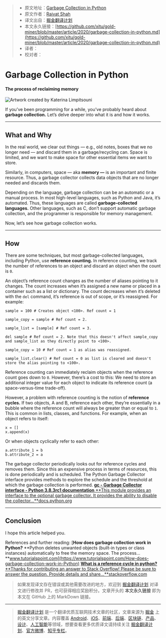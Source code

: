 > * 原文地址：[Garbage Collection in Python](https://medium.com/better-programming/garbage-collection-in-python-6dca154ae1dd)
> * 原文作者：[Raivat Shah](https://medium.com/@raivat)
> * 译文出自：[掘金翻译计划](https://github.com/xitu/gold-miner)
> * 本文永久链接：[https://github.com/xitu/gold-miner/blob/master/article/2020/garbage-collection-in-python.md](https://github.com/xitu/gold-miner/blob/master/article/2020/garbage-collection-in-python.md)
> * 译者：
> * 校对者：

# Garbage Collection in Python

#### The process of reclaiming memory

![Artwork created by [Katerina Limpitsouni](https://twitter.com/ninalimpi)](https://cdn-images-1.medium.com/max/2298/1*GPhtmRdktXK9Aldvyl02yw.png)

If you’ve been programming for a while, you’ve probably heard about **garbage collection.** Let’s delve deeper into what it is and how it works.

---

## What and Why

In the real world, we clear out things — e.g., old notes, boxes that we no longer need — and discard them in a garbage/recycling can. Space is limited, and we want to make space for other essential items we want to store.

Similarly, in computers, space — aka **memory —** is an important and finite resource. Thus, a garbage collector collects data objects that are no longer needed and discards them.

Depending on the language, garbage collection can be an automatic or a manual process. In most high-level languages, such as Python and Java, it’s automated. Thus, these languages are called **garbage-collected languages.** Other languages, such as C, don’t support automatic garbage collection, and the programmer is responsible for memory management.

Now, let’s see how garbage collection works.

---

## How

There are some techniques, but most garbage-collected languages, including Python, use **reference counting.** In reference counting, we track the number of references to an object and discard an object when the count is `0`.

An object’s reference count changes as the number of aliases pointing to it changes. The count increases when it’s assigned a new name or placed in a container such as a list or dictionary. The count decreases when it’s deleted with the `del` command, it’s reference is out of scope, or it’s reassigned. For example:

```
sample = 100 # Creates object <100>. Ref count = 1 

sample_copy = sample # Ref count = 2. 

sample_list = [sample] # Ref count = 3.

del sample # Ref count = 2. Note that this doesn't affect sample_copy and sample_list as they directly point to <100>. 

sample_copy = 10 # Ref count = 1 as alias was reassigned.

sample_list.clear() # Ref count = 0 as list is cleared and doesn't store the alias pointing to <100>. 
```

Reference counting can immediately reclaim objects when the reference count goes down to `0`. However, there’s a cost to this: We need to store an additional integer value for each object to indicate its reference count (a space-versus-time trade-off).

However, a problem with reference counting is the notion of **reference cycles.** If two objects, A and B, reference each other, they’re essentially in a bubble where the reference count will always be greater than or equal to `1`. This is common in lists, classes, and functions. For example, when an object refers to itself:

```
x = []
x.append(x)
```

Or when objects cyclically refer to each other:

```
a.attribute_1 = b
b.attribute_2 = a
```

The garbage collector periodically looks out for reference cycles and removes them. Since this an expensive process in terms of resources, this is done periodically and is scheduled. The Python Garbage Collector interface provides methods to explore the schedule and the threshold at which the garbage collection is performed.
[**gc - Garbage Collector interface - Python 3.8.3rc1 documentation**
**This module provides an interface to the optional garbage collector. It provides the ability to disable the collector…**docs.python.org](https://docs.python.org/3.7/library/gc.html)

---

## Conclusion

I hope this article helped you.

References and further reading:
[**How does garbage collection work in Python?**
**Python deletes unwanted objects (built-in types or class instances) automatically to free the memory space. The process…**www.tutorialspoint.com](https://www.tutorialspoint.com/How-does-garbage-collection-work-in-Python)
[**What is a reference cycle in python?**
**Thanks for contributing an answer to Stack Overflow! Please be sure to answer the question. Provide details and share…**stackoverflow.com](https://stackoverflow.com/questions/9910774/what-is-a-reference-cycle-in-python)

> 如果发现译文存在错误或其他需要改进的地方，欢迎到 [掘金翻译计划](https://github.com/xitu/gold-miner) 对译文进行修改并 PR，也可获得相应奖励积分。文章开头的 **本文永久链接** 即为本文在 GitHub 上的 MarkDown 链接。

---

> [掘金翻译计划](https://github.com/xitu/gold-miner) 是一个翻译优质互联网技术文章的社区，文章来源为 [掘金](https://juejin.im) 上的英文分享文章。内容覆盖 [Android](https://github.com/xitu/gold-miner#android)、[iOS](https://github.com/xitu/gold-miner#ios)、[前端](https://github.com/xitu/gold-miner#前端)、[后端](https://github.com/xitu/gold-miner#后端)、[区块链](https://github.com/xitu/gold-miner#区块链)、[产品](https://github.com/xitu/gold-miner#产品)、[设计](https://github.com/xitu/gold-miner#设计)、[人工智能](https://github.com/xitu/gold-miner#人工智能)等领域，想要查看更多优质译文请持续关注 [掘金翻译计划](https://github.com/xitu/gold-miner)、[官方微博](http://weibo.com/juejinfanyi)、[知乎专栏](https://zhuanlan.zhihu.com/juejinfanyi)。

